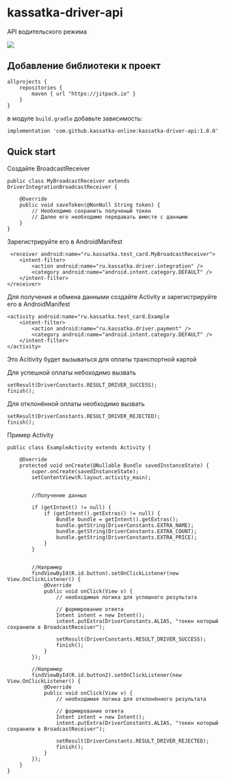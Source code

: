 # kassatka-driver-api
API водительского режима

[![](https://jitpack.io/v/kassatka-online/kassatka-driver-api.svg)](https://jitpack.io/#kassatka-online/kassatka-driver-api)

## Добавление библиотеки к проект

```
allprojects {
    repositories {
        maven { url "https://jitpack.io" }
    }
}
```

в модуле `build.gradle` добавьте зависимость:

```
implementation 'com.github.kassatka-online:kassatka-driver-api:1.0.0'
```

## Quick start

Создайте BroadcastReceiver

```
public class MyBroadcastReceiver extends DriverIntegrationBroadcastReceiver {

    @Override
    public void saveToken(@NonNull String token) {
        // Необходимо сохранить полученый токен
        // Далее его необходимо передавать вместе с данными
    }
}

```

Зарегистрируйте его в AndroidManifest

```
 <receiver android:name="ru.kassatka.test_card.MyBroadcastReceiver">
    <intent-filter>
        <action android:name="ru.kassatka.driver.integration" />
        <category android:name="android.intent.category.DEFAULT" />
    </intent-filter>
</receiver>
```

Для получения и обмена данными создайте Activity и зарегистрируйте его в AndroidManifest

```
<activity android:name="ru.kassatka.test_card.Example
    <intent-filter>
        <action android:name="ru.kassatka.driver.payment" />
        <category android:name="android.intent.category.DEFAULT" />
    </intent-filter>
</activity>
```

Это Acitivity будет вызываться для оплаты транспортной картой

Для успешной оплаты небоходимо вызвать 
``` 
setResult(DriverConstants.RESULT_DRIVER_SUCCESS);
finish();
```
Для отклонённой оплаты необходимо вызвать 

```
setResult(DriverConstants.RESULT_DRIVER_REJECTED);
finish();
```


Пример Activity

```
public class ExampleActivity extends Activity {

    @Override
    protected void onCreate(@Nullable Bundle savedInstanceState) {
        super.onCreate(savedInstanceState);
        setContentView(R.layout.activity_main);


        //Получение данных

        if (getIntent() != null) {
            if (getIntent().getExtras() != null) {
                Bundle bundle = getIntent().getExtras();
                bundle.getString(DriverConstants.EXTRA_NAME);
                bundle.getString(DriverConstants.EXTRA_COUNT);
                bundle.getString(DriverConstants.EXTRA_PRICE);
            }
        }


        //Например
        findViewById(R.id.button).setOnClickListener(new View.OnClickListener() {
            @Override
            public void onClick(View v) {
                // необходимая логика для успешного результата
                  
                // формирование ответа
                Intent intent = new Intent();
                intent.putExtra(DriverConstants.ALIAS, "токен который сохранили в BroadcastReceiver");
                
                setResult(DriverConstants.RESULT_DRIVER_SUCCESS);
                finish();
            }
        });
        
        //Например
        findViewById(R.id.button2).setOnClickListener(new View.OnClickListener() {
            @Override
            public void onClick(View v) {
                // необходимая логика для отклонённого результата
                
                // формирование ответа
                Intent intent = new Intent();
                intent.putExtra(DriverConstants.ALIAS, "токен который сохранили в BroadcastReceiver");
                
                setResult(DriverConstants.RESULT_DRIVER_REJECTED);
                finish();
            }
        });
    }
}

```




